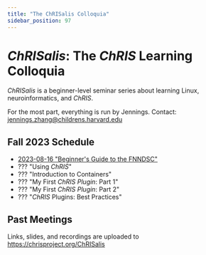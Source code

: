 ```yaml
---
title: "The ChRISalis Colloquia"
sidebar_position: 97
---
```


# _ChRISalis_: The _ChRIS_ Learning Colloquia

_ChRISalis_ is a beginner-level seminar series about learning Linux, neuroinformatics, and _ChRIS_.

For the most part, everything is run by Jennings. Contact: jennings.zhang@childrens.harvard.edu

## Fall 2023 Schedule

- [2023-08-16 "Beginner's Guide to the FNNDSC"](/ChRISalis/2023/08/16/beginner-fnndsc)
- ??? "Using _ChRIS_"
- ??? "Introduction to Containers"
- ??? "My First _ChRIS Plugin_: Part 1"
- ??? "My First _ChRIS Plugin_: Part 2"
- ??? "_ChRIS_ Plugins: Best Practices"

## Past Meetings

Links, slides, and recordings are uploaded to https://chrisproject.org/ChRISalis
